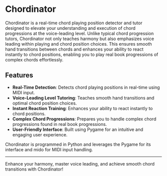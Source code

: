 # Chordinator

Chordinator is a real-time chord playing position detector and tutor designed to elevate your understanding and execution of chord progressions at the voice-leading level. Unlike typical chord progression tutors, Chordinator not only teaches harmony but also emphasizes voice leading within playing and chord position choices. This ensures smooth hand transitions between chords and enhances your ability to react instantly to chord positions, enabling you to play real book progressions of complex chords effortlessly.

## Features

- **Real-Time Detection**: Detects chord playing positions in real-time using MIDI input.
- **Voice-Leading Level Tutoring**: Teaches smooth hand transitions and optimal chord position choices.
- **Instant Reaction Training**: Enhances your ability to react instantly to chord positions.
- **Complex Chord Progressions**: Prepares you to handle complex chord progressions found in real book progressions.
- **User-Friendly Interface**: Built using Pygame for an intuitive and engaging user experience.

Chordinator is programmed in Python and leverages the Pygame for its interface and mido for MIDI input handling.

---

Enhance your harmony, master voice leading, and achieve smooth chord transitions with Chordinator!
